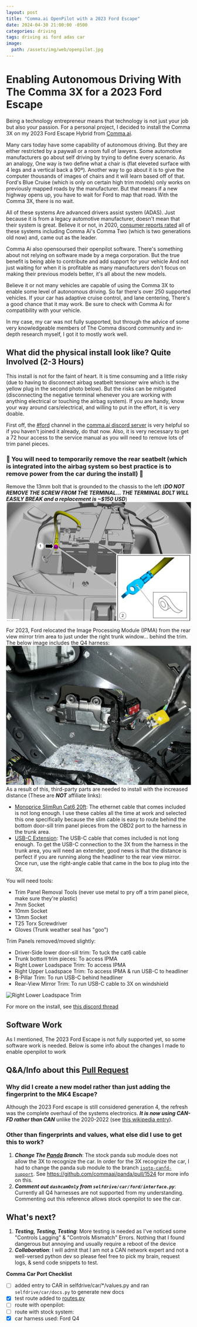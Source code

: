 ```yaml
---
layout: post
title: "Comma.ai OpenPilot with a 2023 Ford Escape"
date: 2024-04-30 21:00:00 -0500
categories: driving
tags: driving ai ford adas car
image:
  path: /assets/img/web/openpilot.jpg
---
```


# Enabling Autonomous Driving With The Comma 3X for a 2023 Ford Escape
Being a technology entrepreneur means that technology is not just your job but also your passion. For a personal project, I decided to install the Comma 3X on my 2023 Ford Escape Hybrid from [Comma.ai](https://comma.ai).

Many cars today have some capability of autonomous driving. But they are either restricted by a paywall or a room full of lawyers. Some automotive manufacturers go about self driving by trying to define every scenario. As an analogy, One way is two define what a chair is (flat eleveted surface with 4 legs and a vertical back a 90º). Another way to go about it is to give the computer thousands of images of chairs and it will learn based off of that. Ford's Blue Cruise (which is only on certain high trim models) only works on previously mapped roads by the manufacturer. But that means if a new highway opens up, you have to wait for Ford to map that road. With the Comma 3X, there is no wait. 

All of these systems Are advanced drivers assist system (ADAS). Just because it is from a legacy automotive manufacturer, doesn't mean that their system is great. Believe it or not, in 2020, [consumer reports rated](https://data.consumerreports.org/wp-content/uploads/2020/11/consumer-reports-active-driving-assistance-systems-november-16-2020.pdf) all of these systems including Comma Ai's Comma Two (which is two generations old now) and, came out as the leader.

Comma Ai also opensoursed their openpilot software. There's something about not relying on software made by a mega corporation. But the true benefit is being able to contribute and add support for your vehicle And not just waiting for when it is profitable as many manufacturers don't focus on making their previous models better, it's all about the new models.

Believe it or not many vehicles are capable of using the Comma 3X to enable some level of autonomous driving. So far there's over 250 supported vehicles. If your car has adaptive cruise control, and lane centering, There's a good chance that it may work. Be sure to check with Comma Ai for compatibility with your vehicle.

In my case, my car was not fully supported, but through the advice of some very knowledgeable members of The Comma discord community and in-depth research myself, I got it to mostly work well.

## What did the physical install look like? Quite Involved (2-3 Hours)

This install is not for the faint of heart. It is time consuming and a little risky (due to having to disconnect airbag seatbelt tensioner wire which is the yellow plug in the second photo below). But the risks can be mitigated (disconnecting the negative terminal whenever you are working with anything electrical or touching the airbag system). If you are handy, know your way around cars/electrical, and willing to put in the effort, it is very doable.

First off, the [#ford](https://discord.com/channels/469524606043160576/539096103468007424) channel in the [comma.ai discord server](https://discord.comma.ai/) is very helpful so if you haven't joined it already, do that now. Also, it is very necessary to get a 72 hour access to the service manual as you will need to remove lots of trim panel pieces. 

### 🚨 You will need to temporarily remove the rear seatbelt (which is integrated into the airbag system so best practice is to remove power from the car during the install) 🚨 
Remove the 13mm bolt that is grounded to the chassis to the left (**_DO NOT REMOVE THE SCREW FROM THE TERMINAL... THE TERMINAL BOLT WILL EASILY BREAK and a replacement is ~$150 USD_**)
![Battery Terminal](/assets/img/web/battery.webp)

For 2023, Ford relocated the Image Processing Module (IPMA) from the rear view mirror trim area to just under the right trunk window... behind the trim. The below image includes the Q4 harness:
![23 Escape IPMA Location](/assets/img/web/IPMA.webp)
As a result of this, third-party parts are needed to install with the increased distance (These are _**NOT**_ affiliate links):

- [Monoprice SlimRun Cat6 20ft](https://a.co/d/1rpjkyc): The ethernet cable that comes included is not long enough. I use these cables all the time at work and selected this one specifically because the slim cable is easy to route behind the bottom door-sill trim panel pieces from the OBD2 port to the harness in the trunk area.
- [USB-C Extension](https://a.co/d/cuiEBux): The USB-C cable that comes included is not long enough. To get the USB-C connection to the 3X from the harness in the trunk area, you will need an extender, good news is that the distance is perfect if you are running along the headliner to the rear view mirror. Once run, use the right-angle cable that came in the box to plug into the 3X.

You will need tools:
- Trim Panel Removal Tools (never use metal to pry off a trim panel piece, make sure they're plastic)
- 7mm Socket 
- 10mm Socket
- 13mm Socket 
- T25 Torx Screwdriver
- Gloves (Trunk weather seal has "goo")

Trim Panels removed/moved slightly:
- Driver-Side lower door-sill trim: To tuck the cat6 cable
- Trunk bottom trim pieces: To access IPMA
- Right Lower Loadspace Trim: To access IPMA
- Right Upper Loadspace Trim: To access IPMA & run USB-C to headliner
- B-Pillar Trim: To run USB-C behind headliner
- Rear-View Mirror Trim: To run USB-C cable to 3X on windshield

![Right Lower Loadspace Trim](https://media.discordapp.net/attachments/539096103468007424/1225198431568527511/SCR-20240403-pein.jpeg?ex=6632b6f5&is=66316575&hm=b5b4c12db907b16655da1c74cb69c12dbb4ec8ed6637473b70a427d0cc8e79e7&=&format=webp&width=1988&height=1322)

For more on the install, see [this discord thread](https://discord.com/channels/469524606043160576/539096103468007424/1225198431312679126)

## Software Work
As I mentioned, The 2023 Ford Escape is not fully supported yet, so some software work is needed. Below is some info about the changes I made to enable openpilot to work

## Q&A/Info about this [Pull Request](https://github.com/commaai/openpilot/pull/32319)

### Why did I create a new model rather than just adding the fingerprint to the MK4 Escape?
Although the 2023 Ford escape is still considered generation 4, the refresh was the complete overhaul of the systems electronics. _**It is now using CAN-FD rather than CAN**_ unlike the 2020-2022 (see [this wikipedia entry](https://en.wikipedia.org/wiki/Ford_Escape#2023_refresh)). 

### Other than fingerprints and values, what else did I use to get this to work?

1. **_Change The [Panda](https://github.com/commaai/panda) Branch_**: The stock panda sub module does not allow the 3X to recognize the car. In order for the 3X recognize the car, I had to change the panda sub module to the branch [`isotp-canfd-support`](https://github.com/commaai/panda/tree/isotp-canfd-support). See https://github.com/commaai/panda/pull/1524 for more info on this.
2. _**Comment out `dashcamOnly` from `selfdrive/car/ford/interface.py`**_: Currently all Q4 harnesses are not supported from my understanding. Commenting out this reference allows stock openpilot to see the car.

## What's next?

1. **_Testing, Testing, Testing_**: More testing is needed as I've noticed some "Controls Lagging" & "Controls Mismatch" Errors. Nothing that I found dangerous but annoying and usually require a reboot of the device
2. **_Collaboration_**: I will admit that I am not a CAN network expert and not a well-versed python dev so please feel free to pick my brain, request logs, & send code snippets to test. 

**Comma Car Port Checklist**

- [ ] added entry to CAR in selfdrive/car/*/values.py and ran `selfdrive/car/docs.py` to generate new docs
- [x] test route added to [routes.py](https://github.com/commaai/openpilot/blob/master/selfdrive/car/tests/routes.py)
- [ ] route with openpilot:
- [ ] route with stock system:
- [x] car harness used: Ford Q4
